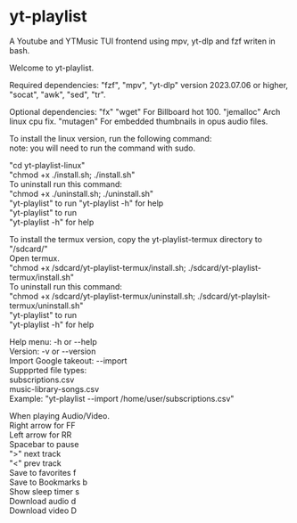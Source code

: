 # yt-playlist
A Youtube and YTMusic TUI frontend using mpv, yt-dlp and fzf writen in bash.

Welcome to yt-playlist.

Required dependencies: "fzf", "mpv", "yt-dlp" version 2023.07.06 or higher, "socat", "awk", "sed", "tr".

Optional dependencies: "fx" "wget" For Billboard hot 100. "jemalloc" Arch linux cpu fix. "mutagen" For embedded thumbnails in opus audio files.

To install the linux version, run the following command:<br>
note: you will need to run the command with sudo.<br>

"cd yt-playlist-linux"<br>
"chmod +x ./install.sh; ./install.sh"<br>
To uninstall run this command:<br>
"chmod +x ./uninstall.sh; ./uninstall.sh"<br>
"yt-playlist" to run "yt-playlist -h" for help<br>
"yt-playlist" to run<br>
"yt-playlist -h" for help<br>

To install the termux version, copy the yt-playlist-termux directory to "/sdcard/"<br>
Open termux.<br>
"chmod +x /sdcard/yt-playlist-termux/install.sh; ./sdcard/yt-playlist-termux/install.sh"<br>
To uninstall run this command:<br>
"chmod +x /sdcard/yt-playlist-termux/uninstall.sh; ./sdcard/yt-playlsit-termux/uninstall.sh"<br>
"yt-playlist" to run<br>
"yt-playlist -h" for help<br>

Help menu:              -h or --help<br>
Version:                -v or --version<br>
Import Google takeout:  --import<br>
Suppprted file types:<br>
subscriptions.csv<br>
music-library-songs.csv<br>
Example: "yt-playlist --import /home/user/subscriptions.csv"<br>

When playing Audio/Video.<br>
Right arrow for FF<br>
Left arrow for RR<br>
Spacebar to pause<br>
">" next track<br>
"<" prev track<br>
Save to favorites    f<br>
Save to Bookmarks    b<br>
Show sleep timer     s<br>
Download audio       d<br>
Download video       D<br>

